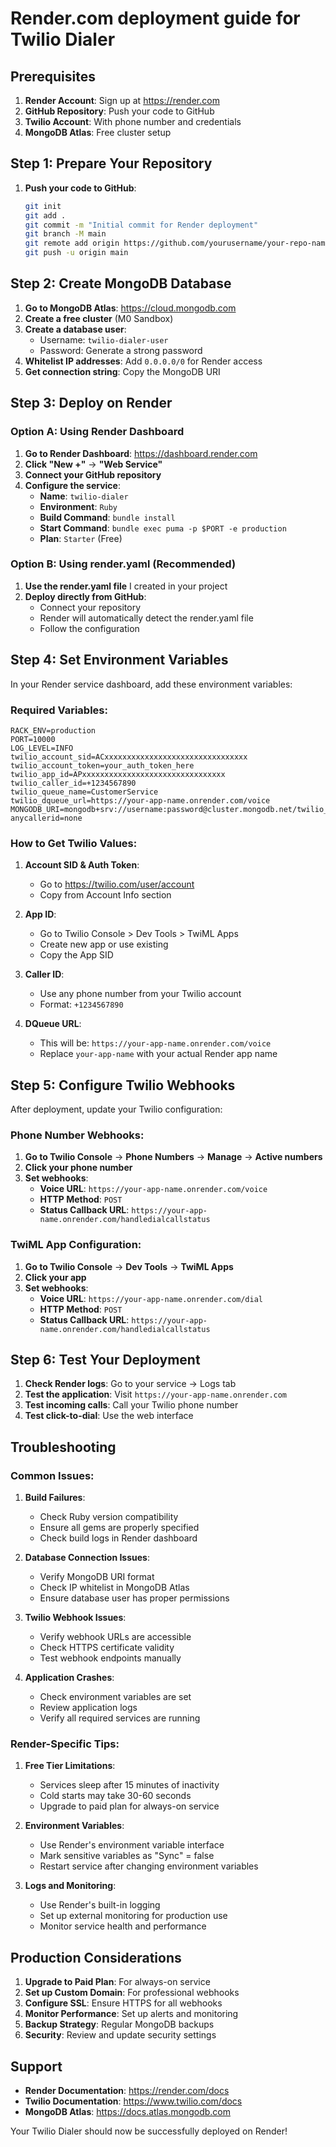 # Render.com deployment guide for Twilio Dialer

## Prerequisites

1. **Render Account**: Sign up at https://render.com
2. **GitHub Repository**: Push your code to GitHub
3. **Twilio Account**: With phone number and credentials
4. **MongoDB Atlas**: Free cluster setup

## Step 1: Prepare Your Repository

1. **Push your code to GitHub**:
   ```bash
   git init
   git add .
   git commit -m "Initial commit for Render deployment"
   git branch -M main
   git remote add origin https://github.com/yourusername/your-repo-name.git
   git push -u origin main
   ```

## Step 2: Create MongoDB Database

1. **Go to MongoDB Atlas**: https://cloud.mongodb.com
2. **Create a free cluster** (M0 Sandbox)
3. **Create a database user**:
   - Username: `twilio-dialer-user`
   - Password: Generate a strong password
4. **Whitelist IP addresses**: Add `0.0.0.0/0` for Render access
5. **Get connection string**: Copy the MongoDB URI

## Step 3: Deploy on Render

### Option A: Using Render Dashboard

1. **Go to Render Dashboard**: https://dashboard.render.com
2. **Click "New +"** → **"Web Service"**
3. **Connect your GitHub repository**
4. **Configure the service**:
   - **Name**: `twilio-dialer`
   - **Environment**: `Ruby`
   - **Build Command**: `bundle install`
   - **Start Command**: `bundle exec puma -p $PORT -e production`
   - **Plan**: `Starter` (Free)

### Option B: Using render.yaml (Recommended)

1. **Use the render.yaml file** I created in your project
2. **Deploy directly from GitHub**:
   - Connect your repository
   - Render will automatically detect the render.yaml file
   - Follow the configuration

## Step 4: Set Environment Variables

In your Render service dashboard, add these environment variables:

### Required Variables:
```
RACK_ENV=production
PORT=10000
LOG_LEVEL=INFO
twilio_account_sid=ACxxxxxxxxxxxxxxxxxxxxxxxxxxxxxxxx
twilio_account_token=your_auth_token_here
twilio_app_id=APxxxxxxxxxxxxxxxxxxxxxxxxxxxxxxxx
twilio_caller_id=+1234567890
twilio_queue_name=CustomerService
twilio_dqueue_url=https://your-app-name.onrender.com/voice
MONGODB_URI=mongodb+srv://username:password@cluster.mongodb.net/twilio_dialer
anycallerid=none
```

### How to Get Twilio Values:

1. **Account SID & Auth Token**: 
   - Go to https://twilio.com/user/account
   - Copy from Account Info section

2. **App ID**:
   - Go to Twilio Console > Dev Tools > TwiML Apps
   - Create new app or use existing
   - Copy the App SID

3. **Caller ID**:
   - Use any phone number from your Twilio account
   - Format: `+1234567890`

4. **DQueue URL**:
   - This will be: `https://your-app-name.onrender.com/voice`
   - Replace `your-app-name` with your actual Render app name

## Step 5: Configure Twilio Webhooks

After deployment, update your Twilio configuration:

### Phone Number Webhooks:
1. **Go to Twilio Console** → **Phone Numbers** → **Manage** → **Active numbers**
2. **Click your phone number**
3. **Set webhooks**:
   - **Voice URL**: `https://your-app-name.onrender.com/voice`
   - **HTTP Method**: `POST`
   - **Status Callback URL**: `https://your-app-name.onrender.com/handledialcallstatus`

### TwiML App Configuration:
1. **Go to Twilio Console** → **Dev Tools** → **TwiML Apps**
2. **Click your app**
3. **Set webhooks**:
   - **Voice URL**: `https://your-app-name.onrender.com/dial`
   - **HTTP Method**: `POST`
   - **Status Callback URL**: `https://your-app-name.onrender.com/handledialcallstatus`

## Step 6: Test Your Deployment

1. **Check Render logs**: Go to your service → Logs tab
2. **Test the application**: Visit `https://your-app-name.onrender.com`
3. **Test incoming calls**: Call your Twilio phone number
4. **Test click-to-dial**: Use the web interface

## Troubleshooting

### Common Issues:

1. **Build Failures**:
   - Check Ruby version compatibility
   - Ensure all gems are properly specified
   - Check build logs in Render dashboard

2. **Database Connection Issues**:
   - Verify MongoDB URI format
   - Check IP whitelist in MongoDB Atlas
   - Ensure database user has proper permissions

3. **Twilio Webhook Issues**:
   - Verify webhook URLs are accessible
   - Check HTTPS certificate validity
   - Test webhook endpoints manually

4. **Application Crashes**:
   - Check environment variables are set
   - Review application logs
   - Verify all required services are running

### Render-Specific Tips:

1. **Free Tier Limitations**:
   - Services sleep after 15 minutes of inactivity
   - Cold starts may take 30-60 seconds
   - Upgrade to paid plan for always-on service

2. **Environment Variables**:
   - Use Render's environment variable interface
   - Mark sensitive variables as "Sync" = false
   - Restart service after changing environment variables

3. **Logs and Monitoring**:
   - Use Render's built-in logging
   - Set up external monitoring for production use
   - Monitor service health and performance

## Production Considerations

1. **Upgrade to Paid Plan**: For always-on service
2. **Set up Custom Domain**: For professional webhooks
3. **Configure SSL**: Ensure HTTPS for all webhooks
4. **Monitor Performance**: Set up alerts and monitoring
5. **Backup Strategy**: Regular MongoDB backups
6. **Security**: Review and update security settings

## Support

- **Render Documentation**: https://render.com/docs
- **Twilio Documentation**: https://www.twilio.com/docs
- **MongoDB Atlas**: https://docs.atlas.mongodb.com

Your Twilio Dialer should now be successfully deployed on Render!
